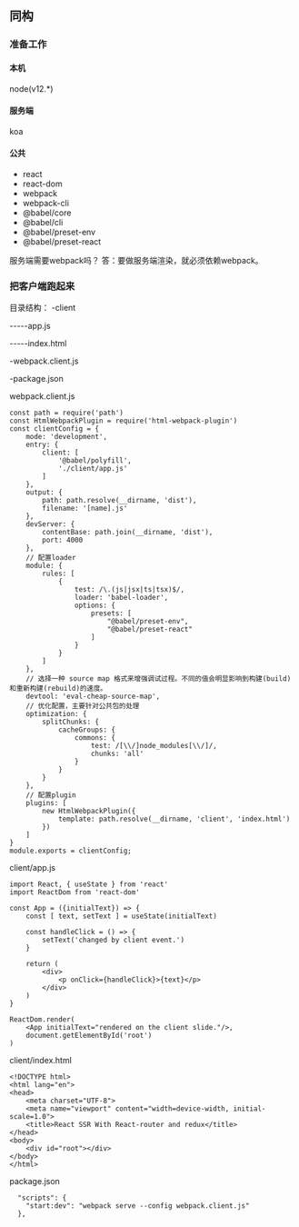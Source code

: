 ## 同构
### 准备工作
#### 本机
node(v12.*)
#### 服务端
koa
#### 公共
- react
- react-dom
- webpack
- webpack-cli
- @babel/core 
- @babel/cli 
- @babel/preset-env
- @babel/preset-react

服务端需要webpack吗？
答：要做服务端渲染，就必须依赖webpack。

### 把客户端跑起来
目录结构：
-client

-----app.js

-----index.html

-webpack.client.js

-package.json

webpack.client.js
```
const path = require('path')
const HtmlWebpackPlugin = require('html-webpack-plugin')
const clientConfig = {
    mode: 'development',
    entry: {
        client: [
            '@babel/polyfill',
            './client/app.js'
        ]
    },
    output: {
        path: path.resolve(__dirname, 'dist'),
        filename: '[name].js'
    },
    devServer: {
        contentBase: path.join(__dirname, 'dist'),
        port: 4000
    },
    // 配置loader
    module: {
        rules: [
            {
                test: /\.(js|jsx|ts|tsx)$/,
                loader: 'babel-loader',
                options: {
                    presets: [
                        "@babel/preset-env",
                        "@babel/preset-react"
                    ]
                }
            }
        ]
    },
    // 选择一种 source map 格式来增强调试过程。不同的值会明显影响到构建(build)和重新构建(rebuild)的速度。
    devtool: 'eval-cheap-source-map',
    // 优化配置，主要针对公共包的处理
    optimization: {
        splitChunks: {
            cacheGroups: {
                commons: {
                    test: /[\\/]node_modules[\\/]/,
                    chunks: 'all'
                }
            }
        }
    },
    // 配置plugin
    plugins: [
        new HtmlWebpackPlugin({
            template: path.resolve(__dirname, 'client', 'index.html')
        })
    ]
}
module.exports = clientConfig;
```
client/app.js
```
import React, { useState } from 'react'
import ReactDom from 'react-dom'

const App = ({initialText}) => {
    const [ text, setText ] = useState(initialText)
    
    const handleClick = () => {
        setText('changed by client event.')
    }

    return (
        <div>
            <p onClick={handleClick}>{text}</p>
        </div>
    )
}

ReactDom.render(
    <App initialText="rendered on the client slide."/>,
    document.getElementById('root')
)
```
client/index.html
```
<!DOCTYPE html>
<html lang="en">
<head>
    <meta charset="UTF-8">
    <meta name="viewport" content="width=device-width, initial-scale=1.0">
    <title>React SSR With React-router and redux</title>
</head>
<body>
    <div id="root"></div>
</body>
</html>
```
package.json
```
  "scripts": {
    "start:dev": "webpack serve --config webpack.client.js"
  },
```
